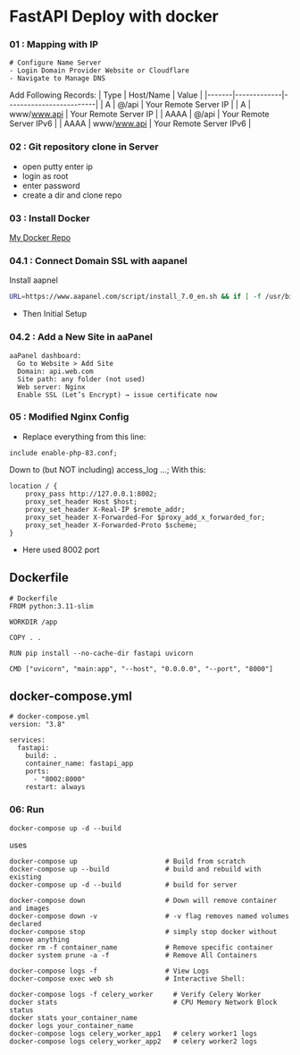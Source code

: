 # FastAPI Deploy with docker

### 01 : Mapping with IP
```
# Configure Name Server
- Login Domain Provider Website or Cloudflare
- Navigate to Manage DNS
```
Add Following Records:
| Type  | Host/Name   | Value                   |
|-------|-------------|-------------------------|
| A     | @/api       | Your Remote Server IP   |
| A     | www/www.api | Your Remote Server IP   |
| AAAA  | @/api       | Your Remote Server IPv6 |
| AAAA  | www/www.api | Your Remote Server IPv6 |

### 02 : Git repository clone in Server
- open putty enter ip
- login as root
- enter password
- create a dir and clone repo

### 03 : Install Docker
[My Docker Repo](https://github.com/samratpro/Git_Shell_Docker_Linux_CICD/blob/master/04.%20Docker_Commands.md)

### 04.1 : Connect Domain SSL with aapanel
Install aapnel
```bash
URL=https://www.aapanel.com/script/install_7.0_en.sh && if [ -f /usr/bin/curl ];then curl -ksSO "$URL" ;else wget --no-check-certificate -O install_7.0_en.sh "$URL";fi;bash install_7.0_en.sh aapanel
```
- Then Initial Setup

### 04.2 : Add a New Site in aaPanel
```
aaPanel dashboard:
  Go to Website > Add Site
  Domain: api.web.com
  Site path: any folder (not used)
  Web server: Nginx
  Enable SSL (Let’s Encrypt) → issue certificate now
```
### 05 : Modified Nginx Config
- Replace everything from this line:
```
include enable-php-83.conf;
```
Down to (but NOT including) access_log ...; With this:
```
location / {
    proxy_pass http://127.0.0.1:8002;
    proxy_set_header Host $host;
    proxy_set_header X-Real-IP $remote_addr;
    proxy_set_header X-Forwarded-For $proxy_add_x_forwarded_for;
    proxy_set_header X-Forwarded-Proto $scheme;
}
```
- Here used 8002 port
## Dockerfile
```
# Dockerfile
FROM python:3.11-slim

WORKDIR /app

COPY . .

RUN pip install --no-cache-dir fastapi uvicorn

CMD ["uvicorn", "main:app", "--host", "0.0.0.0", "--port", "8000"]
```
## docker-compose.yml
```
# docker-compose.yml
version: "3.8"

services:
  fastapi:
    build: .
    container_name: fastapi_app
    ports:
      - "8002:8000"
    restart: always
```
### 06: Run 
```
docker-compose up -d --build
```
uses
```
docker-compose up                      # Build from scratch
docker-compose up --build              # build and rebuild with existing
docker-compose up -d --build           # build for server                      

docker-compose down                    # Down will remove container and images
docker-compose down -v                 # -v flag removes named volumes declared 
docker-compose stop                    # simply stop docker without remove anything
docker rm -f container_name            # Remove specific container 
docker system prune -a -f              # Remove All Containers

docker-compose logs -f                 # View Logs
docker-compose exec web sh             # Interactive Shell:

docker-compose logs -f celery_worker     # Verify Celery Worker
docker stats                             # CPU Memory Network Block status
docker stats your_container_name
docker logs your_container_name
docker-compose logs celery_worker_app1   # celery worker1 logs
docker-compose logs celery_worker_app2   # celery worker2 logs
```




